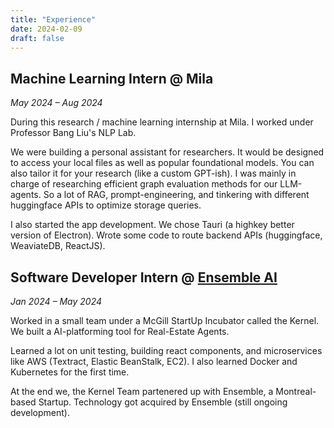 ```yaml
---
title: "Experience"
date: 2024-02-09
draft: false
---
```


## Machine Learning Intern @ Mila
*May 2024 – Aug 2024*

During this research / machine learning internship at Mila. I worked under Professor Bang Liu's NLP Lab.

We were building a personal assistant for researchers. It would be designed to access your local files as well as popular foundational models. You can also tailor it for your research (like a custom GPT-ish).
I was mainly in charge of researching efficient graph evaluation methods for our LLM-agents. So a lot of RAG, prompt-engineering, and tinkering with different huggingface APIs to optimize storage queries.

I also started the app development. We chose Tauri (a highkey better version of Electron).
Wrote some code to route backend APIs (huggingface, WeaviateDB, ReactJS).

## Software Developer Intern @ [Ensemble AI](https://www.tryensemble.com/)
*Jan 2024 – May 2024*

Worked in a small team under a McGill StartUp Incubator called the Kernel.
We built a AI-platforming tool for Real-Estate Agents.

Learned a lot on unit testing, building react components, and microservices like AWS (Textract, Elastic BeanStalk, EC2).
I also learned Docker and Kubernetes for the first time.

At the end we, the Kernel Team partenered up with Ensemble, a Montreal-based Startup.
Technology got acquired by Ensemble (still ongoing development).
